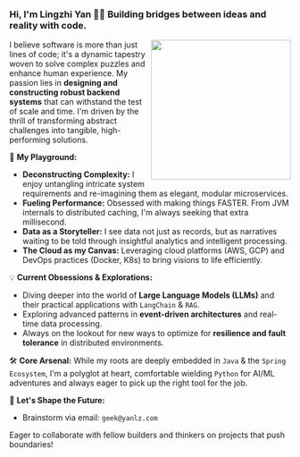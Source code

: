 ### Hi, I'm Lingzhi Yan 🧭✨ Building bridges between ideas and reality with code.

<img align="right" width="250" src="" />

I believe software is more than just lines of code; it's a dynamic tapestry woven to solve complex puzzles and enhance human experience. My passion lies in **designing and constructing robust backend systems** that can withstand the test of scale and time. I'm driven by the thrill of transforming abstract challenges into tangible, high-performing solutions.

🚀 **My Playground:**
*   **Deconstructing Complexity:** I enjoy untangling intricate system requirements and re-imagining them as elegant, modular microservices.
*   **Fueling Performance:** Obsessed with making things FASTER. From JVM internals to distributed caching, I'm always seeking that extra millisecond.
*   **Data as a Storyteller:** I see data not just as records, but as narratives waiting to be told through insightful analytics and intelligent processing.
*   **The Cloud as my Canvas:** Leveraging cloud platforms (AWS, GCP) and DevOps practices (Docker, K8s) to bring visions to life efficiently.

💡 **Current Obsessions & Explorations:**
*   Diving deeper into the world of **Large Language Models (LLMs)** and their practical applications with `LangChain` & `RAG`.
*   Exploring advanced patterns in **event-driven architectures** and real-time data processing.
*   Always on the lookout for new ways to optimize for **resilience and fault tolerance** in distributed environments.

🛠️ **Core Arsenal:**
While my roots are deeply embedded in `Java` & the `Spring Ecosystem`, I'm a polyglot at heart, comfortable wielding `Python` for AI/ML adventures and always eager to pick up the right tool for the job.

💬 **Let's Shape the Future:**
*   Brainstorm via email: `geek@yanlz.com`

Eager to collaborate with fellow builders and thinkers on projects that push boundaries!
